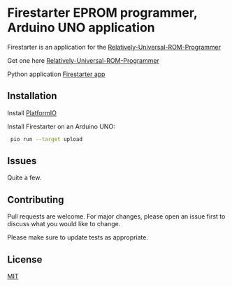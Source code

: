 # Firestarter EPROM programmer, Arduino UNO application
Firestarter is an application for the [Relatively-Universal-ROM-Programmer](https://github.com/AndersBNielsen/Relatively-Universal-ROM-Programmer)

Get one here [Relatively-Universal-ROM-Programmer](https://www.imania.dk/samlesaet-hobbyelektronik-og-ic-er-relatively-universal-rom-programmer.htm)

Python application [Firestarter app](https://github.com/henols/firestarter_app)

## Installation

Install [PlatformIO](https://platformio.org/install)

Install Firestarter on an Arduino UNO:
```bash
 pio run --target upload
```

## Issues
Quite a few.

## Contributing
Pull requests are welcome. For major changes, please open an issue first
to discuss what you would like to change.

Please make sure to update tests as appropriate.

## License
[MIT](https://raw.githubusercontent.com/henols/firestarter/main/LICENSE)


